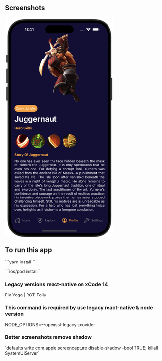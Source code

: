 ## Screenshots

<div style="display: flex; flex-direction: 'row';">
<img src="./screenshots/heroScreenshot.png" width=70%>
</div>


## To run this app
´´´yarn install´´´

´´´ios/pod install´´

### Legacy versions react-native on xCode 14
Fix Yoga |
RCT-Folly

### This command is required by use legacy react-native & node version
NODE_OPTIONS=--openssl-legacy-provider 


### Better screenshots remove shadow

´defaults write com.apple.screencapture disable-shadow -bool TRUE; killall SystemUIServer´ 